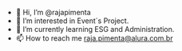 - 👋 Hi, I’m @rajapimenta
- 👀 I’m interested in Event´s Project.
- 🌱 I’m currently learning ESG and Administration.
- 📫 How to reach me raja.pimenta@alura.com.br

<!---
rajapimenta/rajapimenta is a ✨ special ✨ repository because its `README.md` (this file) appears on your GitHub profile.
You can click the Preview link to take a look at your changes.
--->
